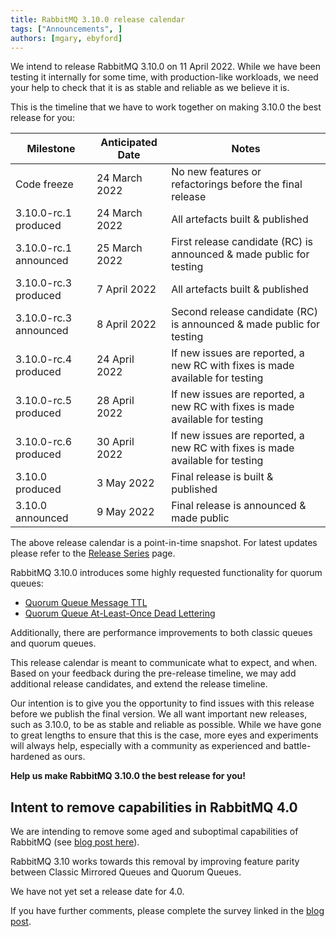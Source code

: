 ```yaml
---
title: RabbitMQ 3.10.0 release calendar
tags: ["Announcements", ]
authors: [mgary, ebyford]
---
```


We intend to release RabbitMQ 3.10.0 on 11 April 2022. While we have been testing
it internally for some time, with production-like workloads, we need your help to
check that it is as stable and reliable as we believe it is.

<!-- truncate -->

This is the timeline that we have to work together on making 3.10.0 the best release for
you:

| Milestone             | Anticipated Date | Notes                                                                         |
| ---                   | ---              | ---                                                                           |
| Code freeze           | 24 March 2022    | No new features or refactorings before the final release                      |
| 3.10.0-rc.1 produced  | 24 March 2022    | All artefacts built & published                                               |
| 3.10.0-rc.1 announced | 25 March 2022    | First release candidate (RC) is announced & made public for testing           |
| 3.10.0-rc.3 produced  | 7 April 2022     | All artefacts built & published                                               |
| 3.10.0-rc.3 announced | 8 April 2022     | Second release candidate (RC) is announced & made public for testing          |
| 3.10.0-rc.4 produced  | 24 April 2022    | If new issues are reported, a new RC with fixes is made available for testing |
| 3.10.0-rc.5 produced  | 28 April 2022    | If new issues are reported, a new RC with fixes is made available for testing |
| 3.10.0-rc.6 produced  | 30 April 2022    | If new issues are reported, a new RC with fixes is made available for testing |
| 3.10.0 produced       | 3 May 2022       | Final release is built & published                                            |
| 3.10.0 announced      | 9 May 2022       | Final release is announced & made public                                      |

The above release calendar is a point-in-time snapshot. For latest updates
please refer to the [Release Series](/release-information/versions)
page.

RabbitMQ 3.10.0 introduces some highly requested functionality for quorum queues:
* [Quorum Queue Message TTL](https://rabbitmq.com/quorum-queues.html#feature-matrix)
* [Quorum Queue At-Least-Once Dead Lettering](/docs/quorum-queues#dead-lettering)

Additionally, there are performance improvements to both classic queues and quorum queues.

This release calendar is meant to communicate what to expect, and when.
Based on your feedback during the pre-release timeline, we may add additional
release candidates, and extend the release timeline.

Our intention is to give you the opportunity to find issues with this release
before we publish the final version. We all want important new releases, such
as 3.10.0, to be as stable and reliable as possible. While we have gone to great
lengths to ensure that this is the case, more eyes and experiments will always
help, especially with a community as experienced and battle-hardened as ours.

**Help us make RabbitMQ 3.10.0 the best release for you!**


## Intent to remove capabilities in RabbitMQ 4.0

We are intending to remove some aged and suboptimal capabilities of RabbitMQ (see [blog post here](/blog/2021/08/21/4.0-deprecation-announcements)).

RabbitMQ 3.10 works towards this removal by improving feature parity between Classic Mirrored Queues and Quorum Queues.

We have not yet set a release date for 4.0.

If you have further comments, please complete the survey linked in the [blog post](/blog/2021/08/21/4.0-deprecation-announcements).
